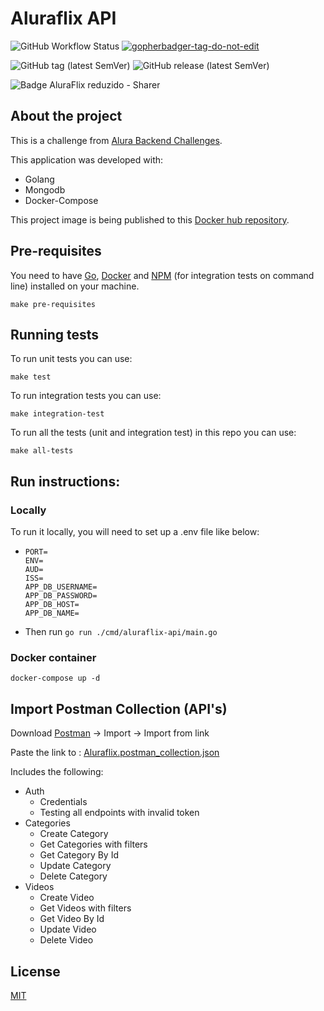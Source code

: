 # Aluraflix API

![GitHub Workflow Status](https://img.shields.io/github/workflow/status/cristovaoolegario/aluraflix-api/CI)
<a href='https://github.com/jpoles1/gopherbadger' target='_blank'>
![gopherbadger-tag-do-not-edit](https://img.shields.io/badge/Go%20Coverage-91%25-brightgreen.svg?longCache=true&style=flat)
</a>

![GitHub tag (latest SemVer)](https://img.shields.io/github/v/tag/cristovaoolegario/aluraflix-api)
![GitHub release (latest SemVer)](https://img.shields.io/github/v/release/cristovaoolegario/aluraflix-api)

![Badge AluraFlix reduzido - Sharer](https://user-images.githubusercontent.com/79534537/130669222-e3e649dd-565b-4bb3-85a7-54bdc4f02dcb.png)

## About the project

This is a challenge from [Alura Backend Challenges](https://github.com/alura-challenges/challenge-back-end).

This application was developed with:

- Golang
- Mongodb
- Docker-Compose

This project image is being published to this [Docker hub repository](https://hub.docker.com/repository/docker/cristovaoolegario/aluraflix-api).

## Pre-requisites

You need to have [Go](https://golang.org/dl/), [Docker](https://www.docker.com/products/docker-desktop)
and [NPM](https://www.npmjs.com/) (for integration tests on command line) installed on your machine.

`make pre-requisites`

## Running tests

To run unit tests you can use:

`make test`

To run integration tests you can use:

`make integration-test`

To run all the tests (unit and integration test) in this repo you can use:

`make all-tests`

## Run instructions:

### Locally

To run it locally, you will need to set up a .env file like below:

- ```
  PORT=
  ENV=
  AUD=
  ISS=
  APP_DB_USERNAME=
  APP_DB_PASSWORD=
  APP_DB_HOST=
  APP_DB_NAME=
  ```
- Then run `go run ./cmd/aluraflix-api/main.go`

### Docker container

`docker-compose up -d`

## Import Postman Collection (API's)

Download [Postman](https://www.getpostman.com/) -> Import -> Import from link

Paste the link
to : [Aluraflix.postman_collection.json](https://raw.githubusercontent.com/cristovaoolegario/aluraflix-api/main/Aluraflix.postman_collection.json)

Includes the following:

- Auth
  - Credentials
  - Testing all endpoints with invalid token
- Categories
  - Create Category
  - Get Categories with filters
  - Get Category By Id
  - Update Category
  - Delete Category
- Videos
  - Create Video
  - Get Videos with filters
  - Get Video By Id
  - Update Video
  - Delete Video

## License

[MIT](https://choosealicense.com/licenses/mit/)
